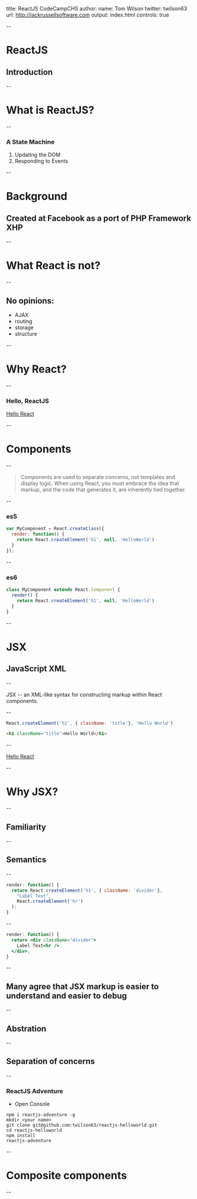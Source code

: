 title: ReactJS CodeCampCHS
author:
  name: Tom Wilson
  twitter: twilson63
  url: http://jackrussellsoftware.com
output: index.html
controls: true

--

# ReactJS 
## Introduction

--

# What is ReactJS?

--

### A State Machine

1. Updating the DOM
2. Responding to Events

--

# Background

## Created at Facebook as a port of PHP Framework XHP

--

# What React is not?

--

## No opinions:

* AJAX
* routing
* storage
* structure

--

# Why React?

--

### Hello, ReactJS

<a class="jsbin-embed" href="http://jsbin.com/hafefe/1/embed?html,output">Hello React</a><script src="http://static.jsbin.com/js/embed.js"></script>

--

# Components

--

> Components are used to separate concerns, not templates and 
> display logic. When using React, you must embrace the idea that
> markup, and the code that generates it, are inherently tied together.

--

### es5

``` js
var MyComponent = React.createClass({
  render: function() {
    return React.createElement('h1', null, 'HelloWorld')
  }
});
```
--

### es6

``` js
class MyComponent extends React.Component {
  render() {
    return React.createElement('h1', null, 'HelloWorld')
  }
}
```

--

# JSX
## JavaScript XML

--

JSX -- an XML-like syntax for constructing markup within React components. 

--

``` js
React.createElement('h1', { className: 'title'}, 'Hello World')
```

``` html
<h1 className="title">Hello World</h1>
```

--

<a class="jsbin-embed" href="http://jsbin.com/wusige/1/embed?html,output">Hello React</a><script src="http://static.jsbin.com/js/embed.js"></script>

--

# Why JSX?

--

## Familiarity

--

## Semantics

--

``` js
render: function() {
  return React.createElement('h1', { className: 'divider'}, 
    "Label Text",
    React.createElement('hr')
  );
}
```

--

``` jsx
render: function() {
  return <div className="divider">
    Label Text<hr />
  </div>;
}
```

--

## Many agree that JSX markup is easier to understand and easier to debug

--

## Abstration

--

## Separation of concerns

--

### ReactJS Adventure

* Open Console

```
npm i reactjs-adventure -g
mkdir <your name>
git clone git@github.com:twilson63/reactjs-helloworld.git
cd reactjs-helloworld
npm install
reactjs-adventure
```
--

# Composite components

--
